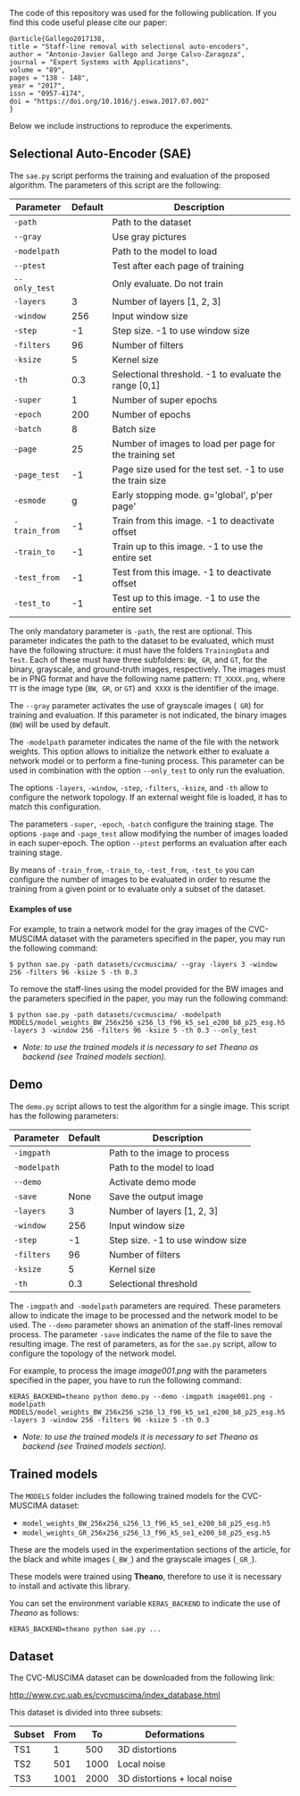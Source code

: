 The code of this repository was used for the following publication. If you find this code useful please cite our paper:

```
@article{Gallego2017138,
title = "Staff-line removal with selectional auto-encoders",
author = "Antonio-Javier Gallego and Jorge Calvo-Zaragoza",
journal = "Expert Systems with Applications",
volume = "89",
pages = "138 - 148",
year = "2017",
issn = "0957-4174",
doi = "https://doi.org/10.1016/j.eswa.2017.07.002"
}
```

Below we include instructions to reproduce the experiments.



## Selectional Auto-Encoder (SAE)

The `sae.py` script performs the training and evaluation of the proposed algorithm. The parameters of this script are the following:


| Parameter    | Default | Description                      |
| ------------ | ------- | -------------------------------- |
| `-path`      |         | Path to the dataset              |
| `--gray`     |         | Use gray pictures                |
| `-modelpath` |         | Path to the model to load        |
| `--ptest`    |         | Test after each page of training |
| `--only_test`|         | Only evaluate. Do not train      |
| `-layers`    |  3      | Number of layers [1, 2, 3]       |
| `-window`    |  256    | Input window size                |
| `-step`      |  -1     | Step size. -1 to use window size |
| `-filters`   |  96     | Number of filters                |
| `-ksize`     |  5      | Kernel size                      |
| `-th`        |  0.3    | Selectional threshold. -1 to evaluate the range [0,1]     |
| `-super`     |  1      | Number of super epochs           |
| `-epoch`     |  200    | Number of epochs                 |
| `-batch`     |  8      | Batch size                       |
| `-page`      |  25     | Number of images to load per page for the training set    |
| `-page_test` |  -1     | Page size used for the test set. -1 to use the train size |
| `-esmode`    |  g      | Early stopping mode. g='global', p'per page'              |
| `-train_from`| -1      | Train from this image. -1 to deactivate offset   |
| `-train_to`  | -1      | Train up to this image. -1 to use the entire set |
| `-test_from` | -1      | Test from this image. -1 to deactivate offset    |
| `-test_to`   | -1      | Test up to this image. -1 to use the entire set  |


The only mandatory parameter is `-path`, the rest are optional. This parameter indicates the path to the dataset to be evaluated, which must have the following structure: it must have the folders `TrainingData` and` Test`. Each of these must have three subfolders: `BW`,` GR`, and `GT`, for the binary, grayscale, and ground-truth images, respectively. The images must be in PNG format and have the following name pattern: `TT_XXXX.png`, where` TT` is the image type (`BW`,` GR`, or `GT`) and` XXXX` is the identifier of the image.

The `--gray` parameter activates the use of grayscale images (` GR`) for training and evaluation. If this parameter is not indicated, the binary images (`BW`) will be used by default.

The `-modelpath` parameter indicates the name of the file with the network weights. This option allows to initialize the network either to evaluate a network model or to perform a fine-tuning process. This parameter can be used in combination with the option `--only_test` to only run the evaluation. 

The options `-layers`, `-window`, `-step`, `-filters`, `-ksize`, and `-th` allow to configure the network topology. If an external weight file is loaded, it has to match this configuration.

The parameters `-super`, `-epoch`, `-batch` configure the training stage. The options `-page` and `-page_test` allow modifying the number of images loaded in each super-epoch. The option `--ptest` performs an evaluation after each training stage.

By means of `-train_from`, `-train_to`, `-test_from`, `-test_to` you can configure the number of images to be evaluated in order to resume the training from a given point or to evaluate only a subset of the dataset.



#### Examples of use 

For example, to train a network model for the gray images of the CVC-MUSCIMA dataset with the parameters specified in the paper, you may run the following command:

```
$ python sae.py -path datasets/cvcmuscima/ --gray -layers 3 -window 256 -filters 96 -ksize 5 -th 0.3
```

To remove the staff-lines using the model provided for the BW images and the parameters specified in the paper, you may run the following command:


```
$ python sae.py -path datasets/cvcmuscima/ -modelpath MODELS/model_weights_BW_256x256_s256_l3_f96_k5_se1_e200_b8_p25_esg.h5 -layers 3 -window 256 -filters 96 -ksize 5 -th 0.3 --only_test
```

* _Note: to use the trained models it is necessary to set Theano as backend (see Trained models section)._



## Demo

The `demo.py` script allows to test the algorithm for a single image. This script has the following parameters: 


| Parameter    | Default | Description                      |
| ------------ | ------- | -------------------------------- |
| `-imgpath`   |         | Path to the image to process     |
| `-modelpath` |         | Path to the model to load        |
| `--demo`     |         | Activate demo mode               |
| `-save`      |  None   | Save the output image            |
| `-layers`    |  3      | Number of layers [1, 2, 3]       |
| `-window`    |  256    | Input window size                |
| `-step`      |  -1     | Step size. -1 to use window size |
| `-filters`   |  96     | Number of filters                |
| `-ksize`     |  5      | Kernel size                      |
| `-th`        |  0.3    | Selectional threshold            |


The `-imgpath` and` -modelpath` parameters are required. These parameters allow to indicate the image to be processed and the network model to be used. The `--demo` parameter shows an animation of the staff-lines removal process. The parameter `-save` indicates the name of the file to save the resulting image. The rest of parameters, as for the `sae.py` script, allow to configure the topology of the network model.

For example, to process the image _image001.png_ with the parameters specified in the paper, you have to run the following command:

```
KERAS_BACKEND=theano python demo.py --demo -imgpath image001.png -modelpath MODELS/model_weights_BW_256x256_s256_l3_f96_k5_se1_e200_b8_p25_esg.h5 -layers 3 -window 256 -filters 96 -ksize 5 -th 0.3
```


* _Note: to use the trained models it is necessary to set Theano as backend (see Trained models section)._




## Trained models

The `MODELS` folder includes the following trained models for the CVC-MUSCIMA dataset: 

* `model_weights_BW_256x256_s256_l3_f96_k5_se1_e200_b8_p25_esg.h5`
* `model_weights_GR_256x256_s256_l3_f96_k5_se1_e200_b8_p25_esg.h5`

These are the models used in the experimentation sections of the article, for the black and white images (`_BW_`) and the grayscale images (`_GR_`).

These models were trained using **Theano**, therefore to use it is necessary to install and activate this library.

You can set the environment variable `KERAS_BACKEND` to indicate the use of _Theano_ as follows: 

```
KERAS_BACKEND=theano python sae.py ...
```


## Dataset

The CVC-MUSCIMA dataset can be downloaded from the following link:

http://www.cvc.uab.es/cvcmuscima/index_database.html

This dataset is divided into three subsets: 

| Subset  | From    | To      | Deformations   |
| ------- | ------- | ------- | -------------- |
| TS1     | 1       | 500     | 3D distortions |
| TS2     | 501     | 1000    | Local noise    |
| TS3     | 1001    | 2000    | 3D distortions + local noise |



